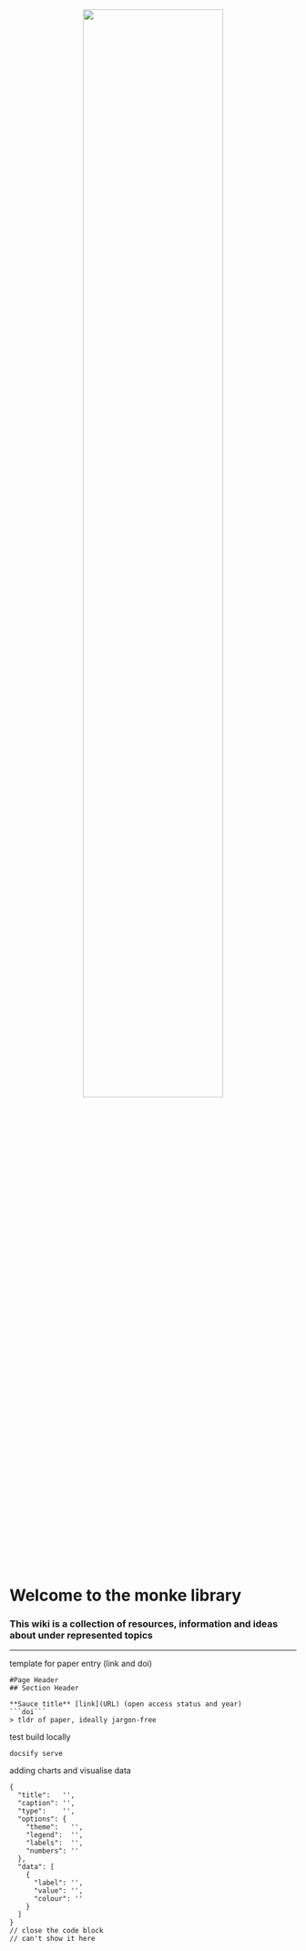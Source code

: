 
<div align="center">
  <img src="asset/monkelib.svg" width="70%"/>
</div>


# Welcome to the monke library

### This wiki is a collection of resources, information and ideas about under represented topics

---

template for paper entry (link and doi)
```
#Page Header
## Section Header

**Sauce title** [link](URL) (open access status and year)
```doi```
> tldr of paper, ideally jargon-free

```

test build locally

``` docsify serve  ```

adding charts and visualise data

```charty
{
  "title":   '',
  "caption": '',
  "type":    '',
  "options": {
    "theme":   '',
    "legend":  '',
    "labels":  '',
    "numbers": ''
  },
  "data": [
    {
      "label": '',
      "value": '',
      "colour": ''
    }
  ]
}
// close the code block
// can't show it here
